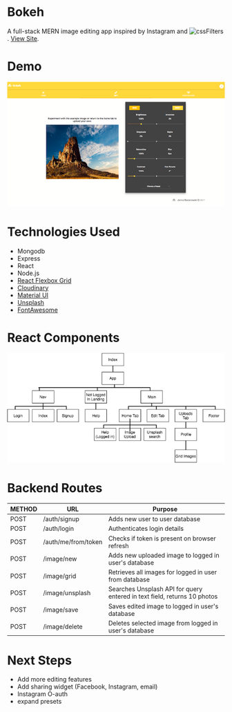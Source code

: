 # Bokeh
 A full-stack MERN image editing app inspired by Instagram and ![cssFilters](https://www.cssfilters.co/). [View Site](#).

# Demo

![Home 1](/client/public/screenshot.png)

# Technologies Used
* Mongodb
* Express
* React
* Node.js
* [React Flexbox Grid](https://roylee0704.github.io/react-flexbox-grid/)
* [Cloudinary](https://cloudinary.com/)
* [Material UI](http://www.material-ui.com/#/)
* [Unsplash](https://unsplash.com/)
* [FontAwesome](http://fontawesome.io/)

# React Components

![Components Map](/client/public/download.png)

# Backend Routes
METHOD | URL | Purpose
--- | --- | ---
POST | /auth/signup | Adds new user to user database
POST | /auth/login | Authenticates login details
POST | /auth/me/from/token | Checks if token is present on browser refresh
POST | /image/new | Adds new uploaded image to logged in user's database
POST | /image/grid | Retrieves all images for logged in user from database
POST | /image/unsplash | Searches Unsplash API for query entered in text field, returns 10 photos
POST | /image/save | Saves edited image to logged in user's database
POST | /image/delete | Deletes selected image from logged in user's database


# Next Steps
* Add more editing features
* Add sharing widget (Facebook, Instagram, email)
* Instagram O-auth
* expand presets
